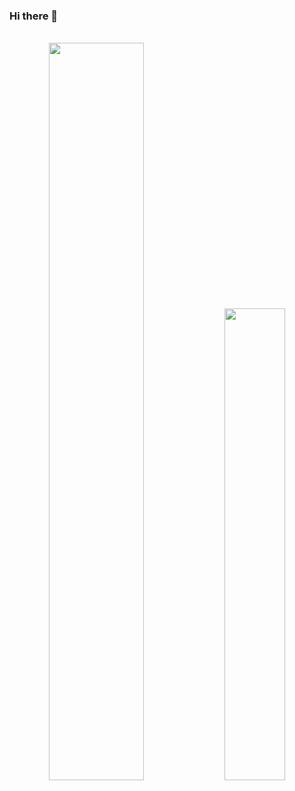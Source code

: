 ### Hi there 👋


<br>

<div align="center">
  <img width="55%" src="https://github-readme-stats.vercel.app/api?username=SJPark97&show_icons=true&theme=radical">
  <img width="44%" src="http://mazassumnida.wtf/api/v2/generate_badge?boj=tjwlsdud33">
 </div>

 <br>
